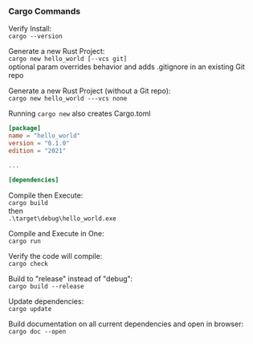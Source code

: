 ### Cargo Commands ###

Verify Install:<br>
```cargo --version```

Generate a new Rust Project:<br>
```cargo new hello_world [--vcs git]```<br>
optional param overrides behavior and adds .gitignore in an existing Git repo

Generate a new Rust Project (without a Git repo):<br>
```cargo new hello_world ---vcs none```

Running ```cargo new``` also creates Cargo.toml
```toml
[package]
name = "hello_world"
version = "0.1.0"
edition = "2021"

...

[dependencies]
```

Compile then Execute:<br>
```cargo build```<br>
then<br>
```.\target\debug\hello_world.exe```

Compile and Execute in One:<br>
```cargo run```

Verify the code will compile:<br>
```cargo check```

Build to "release" instead of "debug":<br>
```cargo build --release```

Update dependencies:<br>
```cargo update```

Build documentation on all current dependencies and open in browser:<br>
```cargo doc --open```
